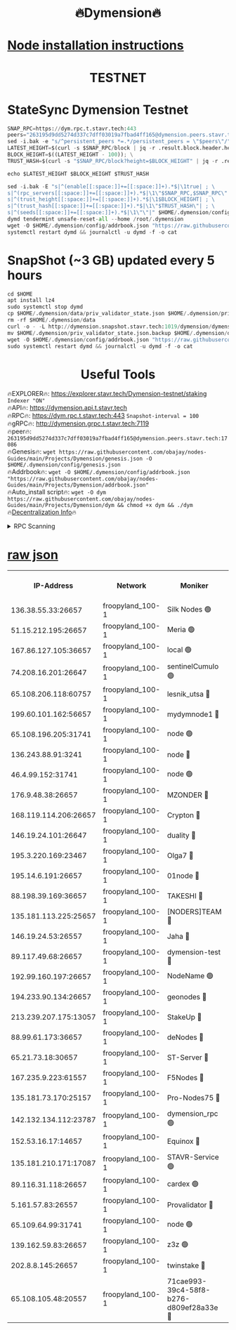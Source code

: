 <h1 align="center"> 🔥Dymension🔥</h1>

[Node installation instructions](https://github.com/obajay/nodes-Guides/tree/main/Projects/Dymension)
=

<h1 align="center"> TESTNET</h1>

# StateSync Dymension Testnet
```python
SNAP_RPC=https://dym.rpc.t.stavr.tech:443
peers="263195d9dd5274d337c7dff03019a7fbad4ff165@dymension.peers.stavr.tech:17086"
sed -i.bak -e "s/^persistent_peers *=.*/persistent_peers = \"$peers\"/" $HOME/.dymension/config/config.toml
LATEST_HEIGHT=$(curl -s $SNAP_RPC/block | jq -r .result.block.header.height); \
BLOCK_HEIGHT=$((LATEST_HEIGHT - 100)); \
TRUST_HASH=$(curl -s "$SNAP_RPC/block?height=$BLOCK_HEIGHT" | jq -r .result.block_id.hash)

echo $LATEST_HEIGHT $BLOCK_HEIGHT $TRUST_HASH

sed -i.bak -E "s|^(enable[[:space:]]+=[[:space:]]+).*$|\1true| ; \
s|^(rpc_servers[[:space:]]+=[[:space:]]+).*$|\1\"$SNAP_RPC,$SNAP_RPC\"| ; \
s|^(trust_height[[:space:]]+=[[:space:]]+).*$|\1$BLOCK_HEIGHT| ; \
s|^(trust_hash[[:space:]]+=[[:space:]]+).*$|\1\"$TRUST_HASH\"| ; \
s|^(seeds[[:space:]]+=[[:space:]]+).*$|\1\"\"|" $HOME/.dymension/config/config.toml
dymd tendermint unsafe-reset-all --home /root/.dymension
wget -O $HOME/.dymension/config/addrbook.json "https://raw.githubusercontent.com/obajay/nodes-Guides/main/Projects/Dymension/addrbook.json"
systemctl restart dymd && journalctl -u dymd -f -o cat

```
# SnapShot (~3 GB) updated every 5 hours
```python
cd $HOME
apt install lz4
sudo systemctl stop dymd
cp $HOME/.dymension/data/priv_validator_state.json $HOME/.dymension/priv_validator_state.json.backup
rm -rf $HOME/.dymension/data
curl -o - -L http://dymension.snapshot.stavr.tech:1019/dymension/dymension-snap.tar.lz4 | lz4 -c -d - | tar -x -C $HOME/.dymension --strip-components 2
mv $HOME/.dymension/priv_validator_state.json.backup $HOME/.dymension/data/priv_validator_state.json
wget -O $HOME/.dymension/config/addrbook.json "https://raw.githubusercontent.com/obajay/nodes-Guides/main/Projects/Dymension/addrbook.json"
sudo systemctl restart dymd && journalctl -u dymd -f -o cat
```

 <h1 align="center"> Useful Tools</h1>

🔥EXPLORER🔥:     https://explorer.stavr.tech/Dymension-testnet/staking        `Indexer "ON"` \
🔥API🔥:          https://dymension.api.t.stavr.tech \
🔥RPC🔥:          https://dym.rpc.t.stavr.tech:443                  `Snapshot-interval = 100` \
🔥gRPC🔥:         http://dymension.grpc.t.stavr.tech:7119 \
🔥peer🔥:         `263195d9dd5274d337c7dff03019a7fbad4ff165@dymension.peers.stavr.tech:17086` \
🔥Genesis🔥:     ```wget https://raw.githubusercontent.com/obajay/nodes-Guides/main/Projects/Dymension/genesis.json -O $HOME/.dymension/config/genesis.json``` \
🔥Addrbook🔥:    ```wget -O $HOME/.dymension/config/addrbook.json "https://raw.githubusercontent.com/obajay/nodes-Guides/main/Projects/Dymension/addrbook.json"``` \
🔥Auto_install script🔥: ```wget -O dym https://raw.githubusercontent.com/obajay/nodes-Guides/main/Projects/Dymension/dym && chmod +x dym && ./dym``` \
🔥[Decentralization Info](https://github.com/obajay/StateSync-snapshots/tree/main/Projects/Dymension/Decentralization)🔥


<details>
<summary>RPC Scanning</summary>

<h2 align="center"> We scan nodes in real time every 4 hours. And we provide the final result of RPC endpoints.
We cannot influence the operation of these nodes in any way. </h2>


```python
If Voting Power is higher than 0 --> then the Node is a validator of the network and may be subject to attack and be a potential threat to the chain.
```
```python
We marked such validators with a red symbol
```

</details>

[raw json](https://rpc-check.dymt.stavr.tech/dymt/rpc-dymt-result.json)
=


<table><tr><th>IP-Address</th><th>Network</th><th>Moniker</th><th>Latest Block Height</th><th>Earliest Block Height</th><th>Catching Up</th><th>Tx Index</th><th>Voting Power</th><th>Scan Time</th></tr><tr><td>136.38.55.33:26657</td><td>froopyland_100-1</td><td>Silk Nodes 🟢</td><td>2438709</td><td>1</td><td>False</td><td>on</td><td>0</td><td>2024-02-05T02:48:20.938621101UTC</td></tr><tr><td>51.15.212.195:26657</td><td>froopyland_100-1</td><td>Meria 🟢</td><td>1651535</td><td>1238063</td><td>False</td><td>on</td><td>0</td><td>2024-02-05T02:47:08.613631032UTC</td></tr><tr><td>167.86.127.105:36657</td><td>froopyland_100-1</td><td>local 🟢</td><td>1651535</td><td>1318001</td><td>False</td><td>off</td><td>0</td><td>2024-02-05T02:48:20.079485125UTC</td></tr><tr><td>74.208.16.201:26647</td><td>froopyland_100-1</td><td>sentinelCumulo 🟢</td><td>2438698</td><td>1652923</td><td>False</td><td>on</td><td>0</td><td>2024-02-05T02:47:12.882054216UTC</td></tr><tr><td>65.108.206.118:60757</td><td>froopyland_100-1</td><td>lesnik_utsa 🔴</td><td>2438701</td><td>1652923</td><td>False</td><td>on</td><td>1</td><td>2024-02-05T02:47:31.371027930UTC</td></tr><tr><td>199.60.101.162:56657</td><td>froopyland_100-1</td><td>mydymnode1 🔴</td><td>2438701</td><td>1652923</td><td>False</td><td>off</td><td>3</td><td>2024-02-05T02:47:32.161799613UTC</td></tr><tr><td>65.108.196.205:31741</td><td>froopyland_100-1</td><td>node 🟢</td><td>2438705</td><td>1652923</td><td>False</td><td>on</td><td>0</td><td>2024-02-05T02:47:55.919430332UTC</td></tr><tr><td>136.243.88.91:3241</td><td>froopyland_100-1</td><td>node 🔴</td><td>2438706</td><td>1652923</td><td>False</td><td>on</td><td>1</td><td>2024-02-05T02:48:04.278514441UTC</td></tr><tr><td>46.4.99.152:31741</td><td>froopyland_100-1</td><td>node 🟢</td><td>2438707</td><td>1652923</td><td>False</td><td>on</td><td>0</td><td>2024-02-05T02:48:06.656495898UTC</td></tr><tr><td>176.9.48.38:26657</td><td>froopyland_100-1</td><td>MZONDER 🔴</td><td>2438708</td><td>1652923</td><td>False</td><td>on</td><td>1</td><td>2024-02-05T02:48:15.134584237UTC</td></tr><tr><td>168.119.114.206:26657</td><td>froopyland_100-1</td><td>Crypton 🔴</td><td>2438711</td><td>1652923</td><td>False</td><td>off</td><td>1</td><td>2024-02-05T02:48:27.975893849UTC</td></tr><tr><td>146.19.24.101:26647</td><td>froopyland_100-1</td><td>duality 🔴</td><td>2438704</td><td>1655313</td><td>False</td><td>on</td><td>1</td><td>2024-02-05T02:47:48.254109836UTC</td></tr><tr><td>195.3.220.169:23467</td><td>froopyland_100-1</td><td>Olga7 🔴</td><td>2438708</td><td>1655313</td><td>False</td><td>on</td><td>1</td><td>2024-02-05T02:48:15.595618200UTC</td></tr><tr><td>195.14.6.191:26657</td><td>froopyland_100-1</td><td>01node 🔴</td><td>2438710</td><td>1655732</td><td>False</td><td>on</td><td>1</td><td>2024-02-05T02:48:27.732248681UTC</td></tr><tr><td>88.198.39.169:36657</td><td>froopyland_100-1</td><td>TAKESHI 🔴</td><td>2438698</td><td>1656584</td><td>False</td><td>on</td><td>1</td><td>2024-02-05T02:47:13.170090390UTC</td></tr><tr><td>135.181.113.225:25657</td><td>froopyland_100-1</td><td>[NODERS]TEAM 🔴</td><td>2438706</td><td>1656584</td><td>False</td><td>on</td><td>1</td><td>2024-02-05T02:47:59.204848579UTC</td></tr><tr><td>146.19.24.53:26557</td><td>froopyland_100-1</td><td>Jaha 🔴</td><td>2438706</td><td>1656584</td><td>False</td><td>off</td><td>1</td><td>2024-02-05T02:48:04.016283965UTC</td></tr><tr><td>89.117.49.68:26657</td><td>froopyland_100-1</td><td>dymension-test 🔴</td><td>2438711</td><td>1723012</td><td>False</td><td>on</td><td>1</td><td>2024-02-05T02:48:28.290783417UTC</td></tr><tr><td>192.99.160.197:26657</td><td>froopyland_100-1</td><td>NodeName 🟢</td><td>1829304</td><td>1826584</td><td>False</td><td>on</td><td>0</td><td>2024-02-05T02:48:33.166908433UTC</td></tr><tr><td>194.233.90.134:26657</td><td>froopyland_100-1</td><td>geonodes 🔴</td><td>2438704</td><td>2015001</td><td>False</td><td>on</td><td>1</td><td>2024-02-05T02:47:49.270342421UTC</td></tr><tr><td>213.239.207.175:13057</td><td>froopyland_100-1</td><td>StakeUp 🔴</td><td>2438711</td><td>2060558</td><td>False</td><td>off</td><td>1</td><td>2024-02-05T02:48:33.415723804UTC</td></tr><tr><td>88.99.61.173:36657</td><td>froopyland_100-1</td><td>deNodes 🔴</td><td>2438705</td><td>2077398</td><td>False</td><td>off</td><td>1</td><td>2024-02-05T02:47:56.294253071UTC</td></tr><tr><td>65.21.73.18:30657</td><td>froopyland_100-1</td><td>ST-Server 🔴</td><td>2438697</td><td>2082417</td><td>False</td><td>on</td><td>1</td><td>2024-02-05T02:47:09.662430982UTC</td></tr><tr><td>167.235.9.223:61557</td><td>froopyland_100-1</td><td>F5Nodes 🔴</td><td>2438702</td><td>2100380</td><td>False</td><td>off</td><td>1</td><td>2024-02-05T02:47:36.546106211UTC</td></tr><tr><td>135.181.73.170:25157</td><td>froopyland_100-1</td><td>Pro-Nodes75 🔴</td><td>2438700</td><td>2138700</td><td>False</td><td>on</td><td>1</td><td>2024-02-05T02:47:24.305262051UTC</td></tr><tr><td>142.132.134.112:23787</td><td>froopyland_100-1</td><td>dymension_rpc 🟢</td><td>2438704</td><td>2138704</td><td>False</td><td>on</td><td>0</td><td>2024-02-05T02:47:47.471110842UTC</td></tr><tr><td>152.53.16.17:14657</td><td>froopyland_100-1</td><td>Equinox 🔴</td><td>2438698</td><td>2169800</td><td>False</td><td>on</td><td>1</td><td>2024-02-05T02:47:12.017491556UTC</td></tr><tr><td>135.181.210.171:17087</td><td>froopyland_100-1</td><td>STAVR-Service 🟢</td><td>2438699</td><td>2225118</td><td>False</td><td>on</td><td>0</td><td>2024-02-05T02:47:19.175924244UTC</td></tr><tr><td>89.116.31.118:26657</td><td>froopyland_100-1</td><td>cardex 🟢</td><td>2438703</td><td>2339417</td><td>False</td><td>on</td><td>0</td><td>2024-02-05T02:47:43.076468048UTC</td></tr><tr><td>5.161.57.83:26557</td><td>froopyland_100-1</td><td>Provalidator 🔴</td><td>2438697</td><td>2339618</td><td>False</td><td>on</td><td>1</td><td>2024-02-05T02:47:09.274433788UTC</td></tr><tr><td>65.109.64.99:31741</td><td>froopyland_100-1</td><td>node 🟢</td><td>2438700</td><td>2339618</td><td>False</td><td>on</td><td>0</td><td>2024-02-05T02:47:28.884654161UTC</td></tr><tr><td>139.162.59.83:26657</td><td>froopyland_100-1</td><td>z3z 🟢</td><td>2438698</td><td>2374973</td><td>False</td><td>on</td><td>0</td><td>2024-02-05T02:47:16.555186648UTC</td></tr><tr><td>202.8.8.145:26657</td><td>froopyland_100-1</td><td>twinstake 🔴</td><td>2438706</td><td>2384116</td><td>False</td><td>off</td><td>1</td><td>2024-02-05T02:48:03.647306951UTC</td></tr><tr><td>65.108.105.48:20557</td><td>froopyland_100-1</td><td>71cae993-39c4-58f8-b276-d809ef28a33e 🔴</td><td>2438704</td><td>2432923</td><td>False</td><td>on</td><td>1</td><td>2024-02-05T02:47:47.907680469UTC</td></tr></table>
